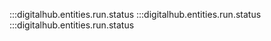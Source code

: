 :::digitalhub.entities.run.status
:::digitalhub.entities.run.status
:::digitalhub.entities.run.status
